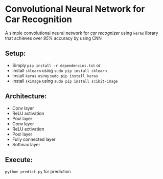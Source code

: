 # Convolutional Neural Network for Car Recognition
A simple convolutional neural network for *car recognizer* using `keras` library that achieves over *95%* accuracy by using CNN


## Setup:
- Simply `pip install -r dependencies.txt` or 
- Install `sklearn` using `sudo pip install sklearn`
- Install `keras` using `sudo pip install keras`
- Install `skimage` using `sudo pip install scikit-image`

## Architecture:
- Conv layer
- ReLU activation
- Pool layer
- Conv layer
- ReLU activation
- Pool layer
- Fully connected layer
- Softmax layer

## Execute:
`python predict.py` for prediction
